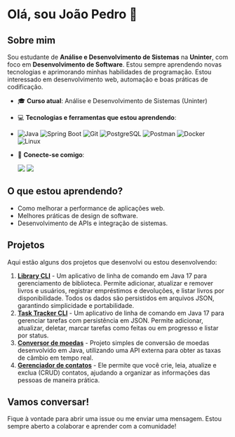 # Olá, sou João Pedro 👋

## Sobre mim

Sou estudante de **Análise e Desenvolvimento de Sistemas** na **Uninter**, com foco em **Desenvolvimento de Software**. Estou sempre aprendendo novas tecnologias e aprimorando minhas habilidades de programação. Estou interessado em desenvolvimento web, automação e boas práticas de codificação.

- 🎓 **Curso atual**: Análise e Desenvolvimento de Sistemas (Uninter)
- 💻 **Tecnologias e ferramentas que estou aprendendo**:
- 
  ![Java](https://img.shields.io/badge/Java-007396?style=for-the-badge&logo=java&logoColor=white)
  ![Spring Boot](https://img.shields.io/badge/Spring_Boot-6DB33F?style=for-the-badge&logo=springboot&logoColor=white)
  ![Git](https://img.shields.io/badge/Git-F05032?style=for-the-badge&logo=git&logoColor=white)
  ![PostgreSQL](https://img.shields.io/badge/PostgreSQL-336791?style=for-the-badge&logo=postgresql&logoColor=white)
  ![Postman](https://img.shields.io/badge/Postman-FF6C37?style=for-the-badge&logo=postman&logoColor=white)
  ![Docker](https://img.shields.io/badge/Docker-2496ED?style=for-the-badge&logo=docker&logoColor=white)
  ![Linux](https://img.shields.io/badge/Linux-FCC624?style=for-the-badge&logo=linux&logoColor=black)

  

- 🔗 **Conecte-se comigo**:
  <div>
  <a href="https://www.linkedin.com/in/joao-dev-pedro/" target="_blank"><img loading="lazy" src="https://img.shields.io/badge/-LinkedIn-%230077B5?style=for-the-badge&logo=linkedin&logoColor=white" target="_blank"></a>
  <a href="mailto:2joao5pedro@gmail.com" target="_blank"><img loading="lazy" src="https://img.shields.io/badge/-Gmail-%23D14836?style=for-the-badge&logo=gmail&logoColor=white&labelColor=%23D14836&label=2joao5pedro@gmail.com" target="_blank"></a>
</div>

## O que estou aprendendo?

- Como melhorar a performance de aplicações web.
- Melhores práticas de design de software.
- Desenvolvimento de APIs e integração de sistemas.

## Projetos

Aqui estão alguns dos projetos que desenvolvi ou estou desenvolvendo:

1. **[Library CLI](https://github.com/jotacody/LibraryCli)** - Um aplicativo de linha de comando em Java 17 para gerenciamento de biblioteca. Permite adicionar, atualizar e remover livros e usuários, registrar empréstimos e devoluções, e listar livros por disponibilidade. Todos os dados são persistidos em arquivos JSON, garantindo simplicidade e portabilidade.
2. **[Task Tracker CLI](https://github.com/jotacody/Task-Tracker-CLI)** - Um aplicativo de linha de comando em Java 17 para gerenciar tarefas com persistência em JSON. Permite adicionar, atualizar, deletar, marcar tarefas como feitas ou em progresso e listar por status.
3. **[Conversor de moedas](https://github.com/jotacody/ConversorMoedas)** - Projeto simples de conversão de moedas desenvolvido em Java, utilizando uma API externa para obter as taxas de câmbio em tempo real.
4. **[Gerenciador de contatos](https://github.com/jotacody/ContactsManager)** - Ele permite que você crie, leia, atualize e exclua (CRUD) contatos, ajudando a organizar as informações das pessoas de maneira prática.

## Vamos conversar!

Fique à vontade para abrir uma issue ou me enviar uma mensagem. Estou sempre aberto a colaborar e aprender com a comunidade!
